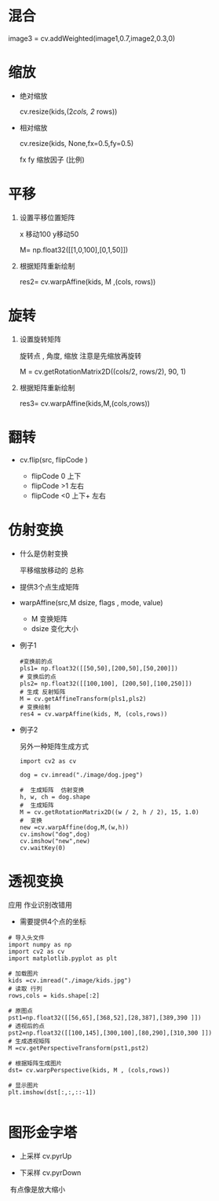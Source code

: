 # 混合 

image3 = cv.addWeighted(image1,0.7,image2,0.3,0)

# 缩放

- 绝对缩放

  cv.resize(kids,(2*cols, 2* rows))

- 相对缩放

  cv.resize(kids, None,fx=0.5,fy=0.5)
  
  fx  fy  缩放因子 (比例)

# 平移

1. 设置平移位置矩阵

   x 移动100 y移动50

   M= np.float32([[1,0,100],[0,1,50]])

2. 根据矩阵重新绘制

   res2= cv.warpAffine(kids, M ,(cols, rows))

# 旋转

1. 设置旋转矩阵

   旋转点 , 角度, 缩放  注意是先缩放再旋转

   M = cv.getRotationMatrix2D((cols/2, rows/2), 90, 1)

2. 根据矩阵重新绘制

   res3= cv.warpAffine(kids,M,(cols,rows))

# 翻转

- cv.flip(src, flipCode )

  -  flipCode  0 上下
  -  flipCode >1  左右
  -  flipCode <0 上下+ 左右
  
  
  

# 仿射变换



- 什么是仿射变换

  平移缩放移动的 总称

- 提供3个点生成矩阵

- warpAffine(src,M dsize, flags , mode, value)
  - M  变换矩阵
  -  dsize 变化大小
  
- 例子1

  ```
  #变换前的点
  pls1= np.float32([[50,50],[200,50],[50,200]])
  # 变换后的点
  pls2= np.float32([[100,100], [200,50],[100,250]])
  # 生成 反射矩阵
  M = cv.getAffineTransform(pls1,pls2)
  # 变换绘制
  res4 = cv.warpAffine(kids, M, (cols,rows))
  ```

- 例子2

  另外一种矩阵生成方式

  ```
  import cv2 as cv
  
  dog = cv.imread("./image/dog.jpeg")
  
  #  生成矩阵  仿射变换
  h, w, ch = dog.shape
  #  生成矩阵
  M = cv.getRotationMatrix2D((w / 2, h / 2), 15, 1.0)
  #  变换
  new =cv.warpAffine(dog,M,(w,h))
  cv.imshow("dog",dog)
  cv.imshow("new",new)
  cv.waitKey(0)
  
  ```

# 透视变换

应用	作业识别改错用 

- 需要提供4个点的坐标

```
# 导入头文件
import numpy as np 
import cv2 as cv 
import matplotlib.pyplot as plt

# 加载图片
kids =cv.imread("./image/kids.jpg")
# 读取 行列
rows,cols = kids.shape[:2]

# 原图点
pst1=np.float32([[56,65],[368,52],[28,387],[389,390 ]])
# 透视后的点
pst2=np.float32([[100,145],[300,100],[80,290],[310,300 ]])
# 生成透视矩阵
M =cv.getPerspectiveTransform(pst1,pst2)

# 根据矩阵生成图片 
dst= cv.warpPerspective(kids, M , (cols,rows))

# 显示图片
plt.imshow(dst[:,:,::-1])


```



# 图形金字塔

- 上采样 cv.pyrUp

  

- 下采样 cv.pyrDown

  

​	有点像是放大缩小











